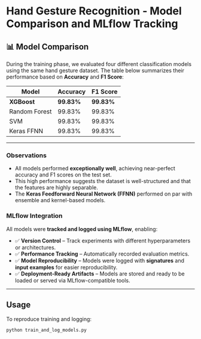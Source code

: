# Hand Gesture Recognition - Model Comparison and MLflow Tracking

## 📊 Model Comparison

During the training phase, we evaluated four different classification models using the same hand gesture dataset. The table below summarizes their performance based on **Accuracy** and **F1 Score**:

| Model            | Accuracy | F1 Score |
|------------------|----------|----------|
| **XGBoost**      | **99.83%** | **99.83%** |
| Random Forest    | 99.83%   | 99.83%   |
| SVM              | 99.83%   | 99.83%   |
| Keras FFNN       | 99.83%   | 99.83%   |

---

### Observations

- All models performed **exceptionally well**, achieving near-perfect accuracy and F1 scores on the test set.
- This high performance suggests the dataset is well-structured and that the features are highly separable.
- The **Keras Feedforward Neural Network (FFNN)** performed on par with ensemble and kernel-based models.

###  MLflow Integration

All models were **tracked and logged using MLflow**, enabling:

- ✅ **Version Control** – Track experiments with different hyperparameters or architectures.
- ✅ **Performance Tracking** – Automatically recorded evaluation metrics.
- ✅ **Model Reproducibility** – Models were logged with **signatures** and **input examples** for easier reproducibility.
- ✅ **Deployment-Ready Artifacts** – Models are stored and ready to be loaded or served via MLflow-compatible tools.

---

## Usage

To reproduce training and logging:

```bash
python train_and_log_models.py
